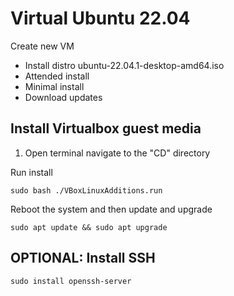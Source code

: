 # Virtual Ubuntu 22.04

Create new VM
* Install distro ubuntu-22.04.1-desktop-amd64.iso
* Attended install
* Minimal install
* Download updates

## Install Virtualbox guest media
1. Open terminal navigate to the "CD" directory 

Run install
```
sudo bash ./VBoxLinuxAdditions.run
```
Reboot the system and then update and upgrade
```
sudo apt update && sudo apt upgrade
```

## <b>OPTIONAL:</b> Install SSH
```
sudo install openssh-server
```
